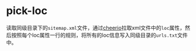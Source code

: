 # pick-loc

读取同级目录下的`sitemap.xml`文件，通过[cheerio](https://github.com/cheeriojs/cheerio)拉取xml文件中的`loc`属性，然后按照每个loc属性一行的规则，将所有的loc信息写入同级目录的`urls.txt`文件中。
